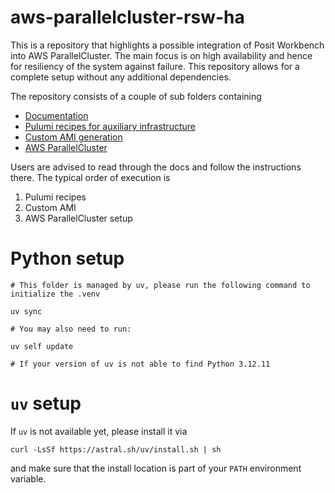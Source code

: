 # aws-parallelcluster-rsw-ha

This is a repository that highlights a possible integration of Posit Workbench into AWS ParallelCluster. The main focus is on high availability and hence for resiliency of the system against failure. This repository allows for a complete setup without any additional dependencies.

The repository consists of a couple of sub folders containing

-   [Documentation](https://sol-eng.github.io/aws-parallelcluster-rsw-ha/)
-   [Pulumi recipes for auxiliary infrastructure](pulumi/)
-   [Custom AMI generation](image/)
-   [AWS ParallelCluster](parallelcluster/)

Users are advised to read through the docs and follow the instructions there. The typical order of execution is

1.  Pulumi recipes
2.  Custom AMI
3.  AWS ParallelCluster setup

# Python setup

```
# This folder is managed by uv, please run the following command to initialize the .venv

uv sync

# You may also need to run:

uv self update

# If your version of uv is not able to find Python 3.12.11
```

# `uv` setup

If `uv` is not available yet, please install it via 

```
curl -LsSf https://astral.sh/uv/install.sh | sh
```

and make sure that the install location is part of your `PATH` environment variable. 
